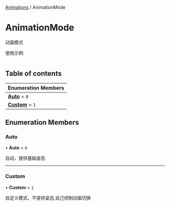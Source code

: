 [Animations](../groups/Animations.Animations.md) / AnimationMode

# AnimationMode <Badge type="tip" text="Enumeration" /> <Score text="AnimationMode" />

动画模式

使用示例:
```ts
```

## Table of contents

| Enumeration Members |
| :-----|
| **[Auto](Gameplay.AnimationMode.md#auto)** = ``0`` <br> |
| **[Custom](Gameplay.AnimationMode.md#custom)** = ``1`` <br> |

## Enumeration Members

### Auto <Score text="Auto" /> 

• **Auto** = ``0``

自动，提供基础姿态

___

### Custom <Score text="Custom" /> 

• **Custom** = ``1``

自定义模式，不提供姿态,自己控制动画切换
